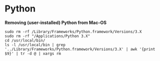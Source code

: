 # Python

**Removing (user-installed) Python from Mac-OS**
```
sudo rm -rf /Library/Frameworks/Python.framework/Versions/3.X
sudo rm -rf "/Applications/Python 3.X"
cd /usr/local/bin/
ls -l /usr/local/bin | grep '../Library/Frameworks/Python.framework/Versions/3.X' | awk '{print $9}' | tr -d @ | xargs rm
```
